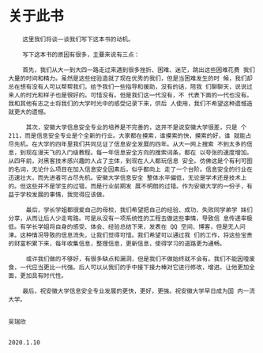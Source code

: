 # 关于此书

        这里我们将谈一谈我们写下这本书的动机。

        写下这本书的原因有很多，主要来说有三点：

        首先，我们从大一到大四一路走过来遇到很多挫折、困难、迷茫，跳出这些困难花费 我们大量的时间和精力。虽然是这些经验造就了现在优秀的我们，但是当困难发生的时 候，我们却总在想有没有人可以帮帮我们，给予我们一些指导和援助，没有的话，陪我 们聊聊天，说说过来人的时光和样子也是很好的。可惜没有。但是我们这一代没有，不 代表下面的一代也没有。我和其他有志之士将我们的大学时光中的感受记录下来，供后 人使用，我们不希望这种遗憾造就更大的遗憾。

         其次，安徽大学信息安全专业的培养是不完善的，这并不是说安徽大学很差，只是 个 211，而是信息安全专业是个全新的行业。大家都在摸索，谁摸索的快，摸索的好，谁 就能占尽先机。在大学的四年里我们共同见证了信息安全发展的四年。从大一网上搜索 不到太多的信息，到现在漫天飞的入门级教程。每一年信息安全方向的搜索词条，都在 以夸张的速度增加。从四年前，对黑客技术感兴趣的人占了主体，到现在人人都玩信息 安全。仿佛这是个有利可图的名词，无论什么项目在加入信息安全因素后，似乎都向上 走了一个台阶。信息安全的行业在迅速壮大，而先进者可占尽先机。安徽大学信息安全 整体水平偏低，无论是学术还是技术上的。但这些并不是学生的过错，而是行业前期发 展不明朗的过错。作为安徽大学的一份子，有益于学校发展的事情，我觉得应该做。

         最后，学长学姐都很爱自己的母校，我们希望把自己的经验、成功、失败同学弟学 妹们分享，从而让后人少走弯路。可是从没有一项系统性的工程去做这些事情，导致信 息传递率极低。有学长学姐将自身的感受、体会、经验总结下来，发表在 QQ 空间、博客，但是无人问津。这种情况导致的信息流失，让我们觉得可惜。我们希望可以通过我 们的工作，将这些宝贵的财富积累下来，每年收集信息，整理信息，更新信息，使得学习的道路更为通畅。

         或许我们做的不够好，有很多缺点和漏洞，但是我们不做始终就不会有。我们不能因噎废食，一代应当更比一代强。后人可以从我们的手中接下接力棒对它进行修改，增进。让他更加全面，更加具有时代性。 

        最后，祝安徽大学信息安全专业发展的更快，更好，更强。祝安徽大学早日成为国 内一流大学。

                                                                                                             吴瑞欣

                                                                                                       2020.1.10

